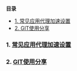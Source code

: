 **目录**
- [1. 常见应用代理加速设置](#1-常见应用代理加速设置)
- [2. GIT使用分享](#2-git使用分享)

### 1. [常见应用代理加速设置](常见应用代理加速设置.md)
### 2. [GIT使用分享](GIT使用分享.md)